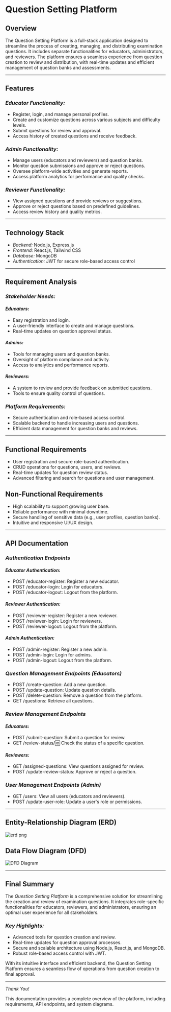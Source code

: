 # Question Setting Platform

## Overview  
The Question Setting Platform is a full-stack application designed to streamline the process of creating, managing, and distributing examination questions. It includes separate functionalities for educators, administrators, and reviewers. The platform ensures a seamless experience from question creation to review and distribution, with real-time updates and efficient management of question banks and assessments.  

---

## Features  

### *Educator Functionality:*  
- Register, login, and manage personal profiles.  
- Create and customize questions across various subjects and difficulty levels.  
- Submit questions for review and approval.  
- Access history of created questions and receive feedback.  

### *Admin Functionality:*  
- Manage users (educators and reviewers) and question banks.  
- Monitor question submissions and approve or reject questions.  
- Oversee platform-wide activities and generate reports.  
- Access platform analytics for performance and quality checks.  

### *Reviewer Functionality:*  
- View assigned questions and provide reviews or suggestions.  
- Approve or reject questions based on predefined guidelines.  
- Access review history and quality metrics.  

---

## Technology Stack  
- *Backend:* Node.js, Express.js  
- *Frontend:* React.js, Tailwind CSS  
- *Database:* MongoDB  
- *Authentication:* JWT for secure role-based access control  

---

## Requirement Analysis  

### *Stakeholder Needs:*  

#### *Educators:*  
- Easy registration and login.  
- A user-friendly interface to create and manage questions.  
- Real-time updates on question approval status.  

#### *Admins:*  
- Tools for managing users and question banks.  
- Oversight of platform compliance and activity.  
- Access to analytics and performance reports.  

#### *Reviewers:*  
- A system to review and provide feedback on submitted questions.  
- Tools to ensure quality control of questions.  

### *Platform Requirements:*  
- Secure authentication and role-based access control.  
- Scalable backend to handle increasing users and questions.  
- Efficient data management for question banks and reviews.  

---

## Functional Requirements  
- User registration and secure role-based authentication.  
- CRUD operations for questions, users, and reviews.  
- Real-time updates for question review status.  
- Advanced filtering and search for questions and user management.  

## Non-Functional Requirements  
- High scalability to support growing user base.  
- Reliable performance with minimal downtime.  
- Secure handling of sensitive data (e.g., user profiles, question banks).  
- Intuitive and responsive UI/UX design.  

---

## API Documentation  

### *Authentication Endpoints*  

#### *Educator Authentication:*  
- POST /educator-register: Register a new educator.  
- POST /educator-login: Login for educators.  
- POST /educator-logout: Logout from the platform.  

#### *Reviewer Authentication:*  
- POST /reviewer-register: Register a new reviewer.  
- POST /reviewer-login: Login for reviewers.  
- POST /reviewer-logout: Logout from the platform.  

#### *Admin Authentication:*  
- POST /admin-register: Register a new admin.  
- POST /admin-login: Login for admins.  
- POST /admin-logout: Logout from the platform.  

### *Question Management Endpoints (Educators)*  
- POST /create-question: Add a new question.  
- POST /update-question: Update question details.  
- POST /delete-question: Remove a question from the platform.  
- GET /questions: Retrieve all questions.  

### *Review Management Endpoints*  

#### *Educators:*  
- POST /submit-question: Submit a question for review.  
- GET /review-status/:id: Check the status of a specific question.  

#### *Reviewers:*  
- GET /assigned-questions: View questions assigned for review.  
- POST /update-review-status: Approve or reject a question.  

### *User Management Endpoints (Admin)*  
- GET /users: View all users (educators and reviewers).  
- POST /update-user-role: Update a user's role or permissions.  

---

## Entity-Relationship Diagram (ERD)  
![erd png](https://github.com/user-attachments/assets/c40264d4-cba5-4bcc-8118-a790394dc0ef)


## Data Flow Diagram (DFD)  
![DFD Diagram](dfd.png)  

---

## Final Summary  

The *Question Setting Platform* is a comprehensive solution for streamlining the creation and review of examination questions. It integrates role-specific functionalities for educators, reviewers, and administrators, ensuring an optimal user experience for all stakeholders.  

### *Key Highlights:*  
- Advanced tools for question creation and review.  
- Real-time updates for question approval processes.  
- Secure and scalable architecture using Node.js, React.js, and MongoDB.  
- Robust role-based access control with JWT.  

With its intuitive interface and efficient backend, the Question Setting Platform ensures a seamless flow of operations from question creation to final approval.  

---  

*Thank You!*  

This documentation provides a complete overview of the platform, including requirements, API endpoints, and system diagrams.
